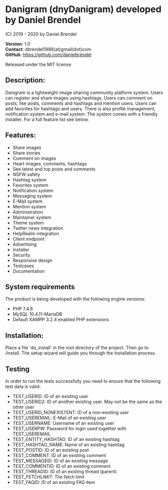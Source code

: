 # Danigram (dnyDanigram) developed by Daniel Brendel

(C) 2019 - 2020 by Daniel Brendel

**Version**: 1.0\
**Contact**: dbrendel1988(at)gmail(dot)com\
**GitHub**: https://github.com/danielbrendel

Released under the MIT license

## Description:
Danigram is a lightweight image sharing community platform system. Users can register and share 
images using hashtags. Users can comment on posts, like posts, comments and hashtags and 
mention users. Users can add favorites for hashtags and users. There is also profile management,
notification system and e-mail system. The system comes with a friendly installer. For a full
feature list see below.

## Features:
+ Share images
+ Share stories
+ Comment on images
+ Heart images, comments, hashtags
+ See latest and top posts and comments
+ NSFW safety
+ Hashtag system
+ Favorites system
+ Notification system
+ Messaging system
+ E-Mail system
+ Mention system
+ Administration
+ Maintainer system
+ Theme system
+ Twitter news integration
+ HelpRealm integration
+ Client endpoint
+ Advertising
+ Installer
+ Security
+ Responsive design
+ Testcases
+ Documentation

## System requirements
The product is being developed with the following engine versions:
+ PHP 7.4.6
+ MySQL 10.4.11-MariaDB
+ Default XAMPP 3.2.4 enabled PHP extensions

## Installation:
Place a file 'do_install' in the root directory of the project.
Then go to /install. The setup wizard will guide you through the
installation process.

## Testing
In order to run the tests successfully you need to ensure that the following test data is valid:
+ TEST_USERID: ID of an existing user
+ TEST_USERID2: ID of another existing user. May not be the same as the other user
+ TEST_USERID_NONEXISTENT: ID of a non-existing user
+ TEST_USEREMAIL: E-Mail of an existing user
+ TEST_USERNAME: Username of an existing user
+ TEST_USERPW: Password for login used together with TEST_USEREMAIL
+ TEST_ENTITY_HASHTAG: ID of an existing hashtag
+ TEST_HASHTAG_NAME: Name of an existing hashtag
+ TEST_POSTID: ID of an existing post
+ TEST_COMMENT: ID of an existing comment
+ TEST_MESSAGEID: ID of an existing message
+ TEST_COMMENTID: ID of an existing comment
+ TEST_THREADID: ID of an existing thread (parent)
+ TEST_FETCHLIMIT: The fetch limit
+ TEST_FAQID: ID of an existing FAQ item
